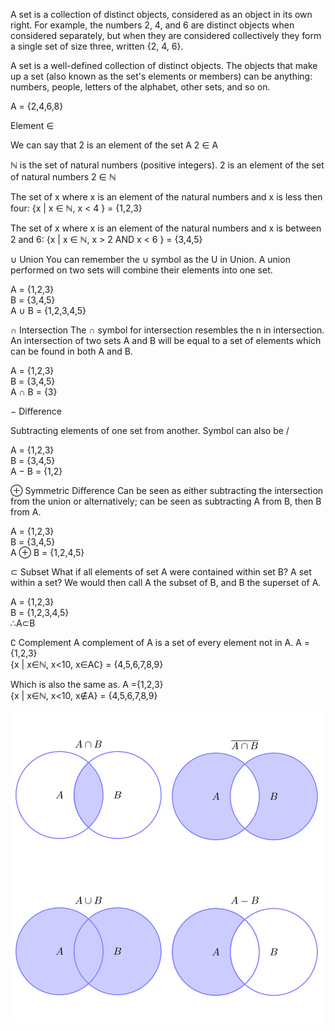 A set is a collection of distinct objects, considered as an object in its own right. For example, the numbers 2, 4, and 6 are distinct objects when considered separately, but when they are considered collectively they form a single set of size three, written {2, 4, 6}.

A set is a well-defined collection of distinct objects. The objects that make up a set (also known as the set's elements or members) can be anything: numbers, people, letters of the alphabet, other sets, and so on.

A = {2,4,6,8}

Element ∈

We can say that 2 is an element of the set A
2 ∈ A

ℕ is the set of natural numbers (positive integers). 2 is an element of the set of natural numbers
2 ∈ ℕ

The set of x where x is an element of the natural numbers and x is less then four:
{x | x ∈ ℕ, x < 4 } = {1,2,3}

The set of x where x is an element of the natural numbers and x is between 2 and 6:
{x | x ∈ ℕ, x > 2 AND x < 6 } = {3,4,5}

∪ Union
You can remember the ∪ symbol as the U in Union. A union performed on two sets will combine their elements into one set.

A   = {1,2,3}\
B   = {3,4,5}\
A ∪ B   = {1,2,3,4,5} 

   ∩ Intersection
The ∩ symbol for intersection resembles the n in intersection. An intersection of two sets A and B will be equal to a set of elements which can be found in both A and B.

A   = {1,2,3}\
B   = {3,4,5}\
A ∩ B   = {3} 

− Difference

Subtracting elements of one set from another. Symbol can also be /

A   = {1,2,3}\
B   = {3,4,5}\
A − B   = {1,2}    

⊕ Symmetric Difference
Can be seen as either subtracting the intersection from the union or alternatively; can be seen as subtracting A from B, then B from A.

A	= {1,2,3}\
B	= {3,4,5}\
A ⊕ B	= {1,2,4,5} 

⊂ Subset
What if all elements of set A were contained within set B? A set within a set? We would then call A the subset of B, and B the superset of A.

A	= {1,2,3}\
B	= {1,2,3,4,5}\
∴A⊂B

∁ Complement
A complement of A is a set of every element not in A.
A	={1,2,3}\
{x | x∈ℕ, x<10, x∈A∁} = {4,5,6,7,8,9}

Which is also the same as.
A	={1,2,3}\
{x | x∈ℕ, x<10, x∉A} = {4,5,6,7,8,9}
<!-- complement, not of A, but less than 10 -->


![Set](image.png)